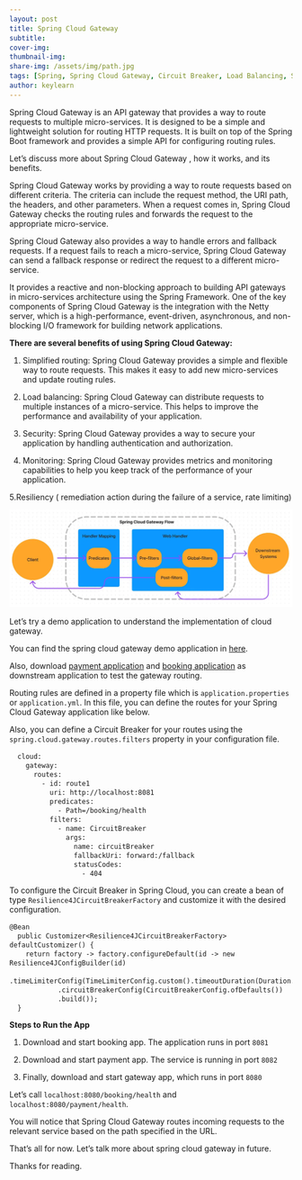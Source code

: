 ```yaml
---
layout: post
title: Spring Cloud Gateway
subtitle: 
cover-img:
thumbnail-img: 
share-img: /assets/img/path.jpg
tags: [Spring, Spring Cloud Gateway, Circuit Breaker, Load Balancing, Spring Webflux]
author: keylearn
---
```


Spring Cloud Gateway is an API gateway that provides a way to route requests to multiple micro-services. It is designed to be a simple and lightweight solution for routing HTTP requests. It is built on top of the Spring Boot framework and provides a simple API for configuring routing rules.

Let’s discuss more about Spring Cloud Gateway , how it works, and its benefits.

Spring Cloud Gateway works by providing a way to route requests based on different criteria. The criteria can include the request method, the URI path, the headers, and other parameters. When a request comes in, Spring Cloud Gateway checks the routing rules and forwards the request to the appropriate micro-service.

Spring Cloud Gateway also provides a way to handle errors and fallback requests. If a request fails to reach a micro-service, Spring Cloud Gateway can send a fallback response or redirect the request to a different micro-service.

It provides a reactive and non-blocking approach to building API gateways in micro-services architecture using the Spring Framework. One of the key components of Spring Cloud Gateway is the integration with the Netty server, which is a high-performance, event-driven, asynchronous, and non-blocking I/O framework for building network applications.

**There are several benefits of using Spring Cloud Gateway:**

1. Simplified routing: Spring Cloud Gateway provides a simple and flexible way to route requests. This makes it easy to add new micro-services and update routing rules.

2. Load balancing: Spring Cloud Gateway can distribute requests to multiple instances of a micro-service. This helps to improve the performance and availability of your application.

3. Security: Spring Cloud Gateway provides a way to secure your application by handling authentication and authorization.

4. Monitoring: Spring Cloud Gateway provides metrics and monitoring capabilities to help you keep track of the performance of your application.

5.Resiliency ( remediation action during the failure of a service, rate limiting)

![Crepe](/assets/img/spring-cloud-gateway.webp)

Let’s try a demo application to understand the implementation of cloud gateway.

You can find the spring cloud gateway demo application in [here](https://github.com/lahirumw/spring-boot-samples/tree/main/spring-cloud-gateway-demo).

Also, download [payment application](https://github.com/lahirumw/spring-boot-samples/tree/main/payment-app) and [booking application](https://github.com/lahirumw/spring-boot-samples/tree/main/booking-app) as downstream application to test the gateway routing.

Routing rules are defined in a property file which is `application.properties` or `application.yml`. In this file, you can define the routes for your Spring Cloud Gateway application like below.

Also, you can define a Circuit Breaker for your routes using the `spring.cloud.gateway.routes.filters` property in your configuration file.

~~~
  cloud:
    gateway:
      routes:
        - id: route1
          uri: http://localhost:8081
          predicates:
            - Path=/booking/health
          filters:
            - name: CircuitBreaker
              args:
                name: circuitBreaker
                fallbackUri: forward:/fallback
                statusCodes:
                  - 404
~~~

To configure the Circuit Breaker in Spring Cloud, you can create a bean of type `Resilience4JCircuitBreakerFactory` and customize it with the desired configuration.

~~~
@Bean
  public Customizer<Resilience4JCircuitBreakerFactory> defaultCustomizer() {
    return factory -> factory.configureDefault(id -> new Resilience4JConfigBuilder(id)
            .timeLimiterConfig(TimeLimiterConfig.custom().timeoutDuration(Duration.ofSeconds(4)).build())
            .circuitBreakerConfig(CircuitBreakerConfig.ofDefaults())
            .build());
  }
~~~

**Steps to Run the App**

1. Download and start booking app. The application runs in port `8081`

2. Download and start payment app. The service is running in port `8082`

3. Finally, download and start gateway app, which runs in port `8080`

Let’s call `localhost:8080/booking/health` and `localhost:8080/payment/health`.

You will notice that Spring Cloud Gateway routes incoming requests to the relevant service based on the path specified in the URL.

That’s all for now. Let’s talk more about spring cloud gateway in future.

Thanks for reading.